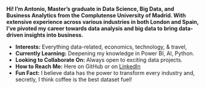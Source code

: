  **Hi! I’m Antonio, Master’s graduate in Data Science, Big Data, and Business Analytics from the Complutense University of Madrid. With extensive experience across various industries in both London and Spain, I’ve pivoted my career towards data analysis and big data to bring data-driven insights into business.**

- **Interests:** Everything data-related, economics, technology, & travel,
- **Currently Learning:** Deepening my knowledge in Power BI, AI, Python.
- **Looking to Collaborate On:** Always open to exciting data projects.
- **How to Reach Me:** Here on GitHub or on [LinkedIn](https://www.linkedin.com/in/antonio-gonzález-meseguer-5235a313a/) 
- **Fun Fact:** I believe data has the power to transform every industry and, secretly, I think coffee is the best dataset fuel!


